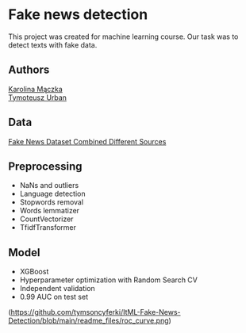 # Fake news detection
This project was created for machine learning course. Our task was to detect texts with fake data.

## Authors
[Karolina Mączka](https://github.com/KarolinaMaczka)<br>
[Tymoteusz Urban](https://github.com/tymsoncyferki)

## Data
[Fake News Dataset Combined Different Sources](https://www.kaggle.com/datasets/mohammadaflahkhan/fake-news-dataset-combined-different-sources)

## Preprocessing

- NaNs and outliers
- Language detection
- Stopwords removal
- Words lemmatizer
- CountVectorizer
- TfidfTransformer

## Model

- XGBoost
- Hyperparameter optimization with Random Search CV
- Independent validation
- 0.99 AUC on test set

(https://github.com/tymsoncyferki/ItML-Fake-News-Detection/blob/main/readme_files/roc_curve.png)
